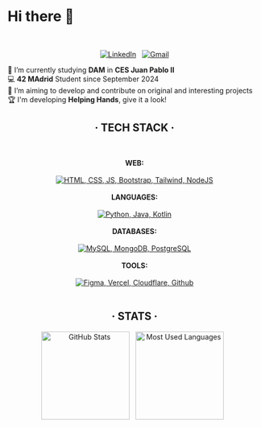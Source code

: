 <h1>Hi there 👋</h1>

<br>

<div align="center">

[![LinkedIn](https://skillicons.dev/icons?i=linkedin)](https://www.linkedin.com/in/jorge-lopez-puebla) &nbsp;
[![Gmail](https://skillicons.dev/icons?i=gmail)](mailto:lopezpueblajorge@gmail.com)

</div>

🔭 I’m currently studying **DAM** in **CES Juan Pablo II** <br>
💻 **42 MAdrid** Student since September 2024 <br>
📝 I’m aiming to develop and contribute on original and interesting projects <br>
🏆 I'm developing **Helping Hands**, give it a look! <br>

<div align="center">
    
## · TECH STACK ·

<br>

**WEB:** <br><br> [![HTML, CSS, JS, Bootstrap, Tailwind, NodeJS](https://skillicons.dev/icons?i=html,css,js,bootstrap,tailwind,nodejs)](https://skillicons.dev) <br><br>
**LANGUAGES:** <br><br> [![Python, Java, Kotlin](https://skillicons.dev/icons?i=python,java,kotlin)](https://skillicons.dev) <br><br>
**DATABASES:** <br><br> [![MySQL, MongoDB, PostgreSQL](https://skillicons.dev/icons?i=mysql,mongodb,postgresql)](https://skillicons.dev) <br><br>
**TOOLS:** <br><br> [![Figma, Vercel, Cloudflare, Github](https://skillicons.dev/icons?i=figma,vercel,cloudflare,github)](https://skillicons.dev) <br><br>

## · STATS ·

<p>
    <img height=175 alt="GitHub Stats" src="https://readme-stats-eight-lilac.vercel.app/api?username=Jorge-lopz&show_icons=true&count_private=true&hide_rank=true&theme=dark&bg_color=0d1117&border_color=262b32" />&nbsp;&nbsp;
    <img height=175 alt="Most Used Languages" src="https://readme-stats-eight-lilac.vercel.app/api/top-langs/?username=Jorge-lopz&layout=compact&theme=dark&bg_color=0d1117&border_color=262b32" />&nbsp;&nbsp;
</p>

</div>
